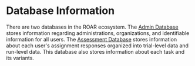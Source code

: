 # Database Information

There are two databases in the ROAR ecosystem. The [Admin Database](/databases/admin) stores information regarding administrations, organizations, and identifiable information for all users. The [Assessment Database](/databases/assessment) stores information about each user's assignment responses organized into trial-level data and run-level data. This database also stores information about each task and its variants.
